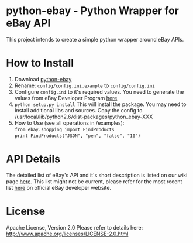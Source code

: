python-ebay - Python Wrapper for eBay API
========================================

This project intends to create a simple python wrapper around eBay APIs.


How to Install
==============
1. Download [python-ebay][1] 
2. Rename: `config/config.ini.example` to `config/config.ini`  
3. Configure `config.ini` to it's required values. You need to generate the values from eBay Developer Program [here][4]   
4. `python setup.py install`
   This will install the package. You may need to install additional libs and sources.
   Copy the config to /usr/local/lib/python2.6/dist-packages/python_ebay-XXX
5. How to Use (see all operations in /examples):  
`from ebay.shopping import FindProducts`  
`print FindProducts("JSON", "pen", "false", "10")`


API Details
===========

The detailed list of eBay's API and it's short description is listed on our wiki page [here][2]. 
This list might not be current, please refer for the most recent list [here][3] on official eBay developer website.



  [1]: https://github.com/roopeshvaddepally/python-ebay/tarball/master
  [2]: https://github.com/roopeshvaddepally/python-ebay/wiki/List-of-eBay-APIs
  [3]: http://developer.ebay.com/products/overview
  [4]: http://developer.ebay.com/quickstartguide/


License
=======

Apache License, Version 2.0
Please refer to details here: http://www.apache.org/licenses/LICENSE-2.0.html
